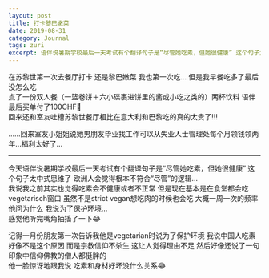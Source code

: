 ```yaml
---
layout: post
title: 打卡黎巴嫩菜
date: 2019-08-31
category: Journal
tags: zuri
excerpt: 语伴说暑期学校最后一天考试有个翻译句子是“尽管她吃素，但她很健康” 这个句子太中式思维了 欧洲人会觉得根本不符合“尽管”的逻辑
---
```



在苏黎世第一次去餐厅打卡 还是黎巴嫩菜 我也第一次吃… 但是我早餐吃多了最后没怎么吃  
点了一份双人餐（一篮卷饼＋六小碟裹进饼里的酱或小吃之类的）两杯饮料 语伴最后买单付了100CHF🤯  
回来还和室友吐槽苏黎世餐厅相比在意大利和巴黎吃的真的太贵了!!!

……回来室友小姐姐说她男朋友毕业找工作可以从失业人士管理处每个月领钱领两年…福利太好了…

---
今天语伴说暑期学校最后一天考试有个翻译句子是“尽管她吃素，但她很健康” 这个句子太中式思维了 欧洲人会觉得根本不符合“尽管”的逻辑…  
我说我之前其实也觉得吃素会不健康或者不正常 但是现在基本是在食堂都会吃vegetarisch窗口 虽然不是strict vegan想吃肉的时候也会吃 大概一周一次的频率  
他问为什么 我说为了保护环境…  
感觉他听完嘴角抽搐了一下😂

记得一月份朋友第一次告诉我他是vegetarian时说为了保护环境 我说中国人吃素好像不是这个原因 而是宗教信仰不杀生 这让人觉得理由不足 然后好像还说了一句 印象中信仰佛教的僧人都挺胖的  
他一脸惊讶地跟我说 吃素和身材好坏没什么关系😂